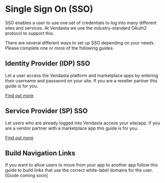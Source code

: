 # Single Sign On (SSO)

SSO enables a user to use one set of credentials to log into many different sites and services. At Vendasta we use the industry-standard OAuth2 protocol to support this.

There are several different ways to set up SSO depending on your needs. Please complete one or more of the following guides.

## Identity Provider (IDP) SSO
Let a user access the Vendasta platform and marketplace apps by entering their username and password on your site. If you are a reseller partner this guide is for you.

[Find out more](Identity-Provider-SSO.md)

## Service Provider (SP) SSO
Let users who are already logged into Vendasta access your site/app. If you are a vendor partner with a marketplace app this guide is for you.

[Find out more](https://developers.vendasta.com/vendor/ZG9jOjE2NTY5Mzky-requirement-2-sso-o-auth2-3-legged-flow)

## Build Navigation Links
If you want to allow users to move from your app to another app follow this guide to build links that use the correct white-label domains for the user.
[Guide coming soon]
